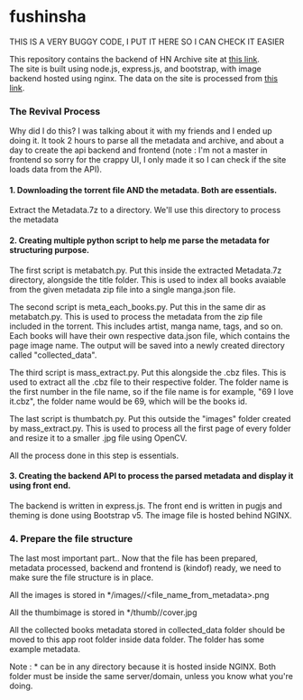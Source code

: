 # fushinsha

THIS IS A VERY BUGGY CODE, I PUT IT HERE SO I CAN CHECK IT EASIER

This repository contains the backend of HN Archive site at [this link](https://nexus.elscione.com).  
The site is built using node.js, express.js, and bootstrap, with image backend hosted using nginx. The data on the site is processed from [this link](https://sukebei.nyaa.si/view/3274915).

### The Revival Process
Why did I do this? I was talking about it with my friends and I ended up doing it. It took 2 hours to parse all the metadata and archive, and about a day to create the api backend and frontend (note : I'm not a master in frontend so sorry for the crappy UI, I only made it so I can check if the site loads data from the API).

#### 1. Downloading the torrent file AND the metadata. Both are essentials.

Extract the Metadata.7z to a directory. We'll use this directory to process the metadata

#### 2. Creating multiple python script to help me parse the metadata for structuring purpose. 

The first script is metabatch.py. Put this inside the extracted Metadata.7z directory, alongside the title folder. This is used to index all books avaiable from the given metadata zip file into a single manga.json file.

The second script is meta_each_books.py. Put this in the same dir as metabatch.py. This is used to process the metadata from the zip file included in the torrent. This includes artist, manga name, tags, and so on. Each books will have their own respective data.json file, which contains the page image name. The output will be saved into a newly created directory called "collected_data".

The third script is mass_extract.py. Put this alongside the .cbz files. This is used to extract all the .cbz file to their respective folder. The folder name is the first number in the file name, so if the file name is for example, "69 I love it.cbz", the folder name would be 69, which will be the books id. 

The last script is thumbatch.py. Put this outside the "images" folder created by mass_extract.py. This is used to process all the first page of every folder and resize it to a smaller .jpg file using OpenCV.

All the process done in this step is essentials.

#### 3. Creating the backend API to process the parsed metadata and display it using front end.

The backend is written in express.js. The front end is written in pugjs and theming is done using Bootstrap v5. The image file is hosted behind NGINX.

### 4. Prepare the file structure

The last most important part.. Now that the file has been prepared, metadata processed, backend and frontend is (kindof) ready, we need to make sure the file structure is in place.

All the images is stored in */images/<books id>/<file_name_from_metadata>.png

All the thumbimage is stored in */thumb/<books id>/cover.jpg

All the collected books metadata stored in collected_data folder should be moved to this app root folder inside data folder. The folder has some example metadata.

Note : * can be in any directory because it is hosted inside NGINX. Both folder must be inside the same server/domain, unless you know what you're doing.

